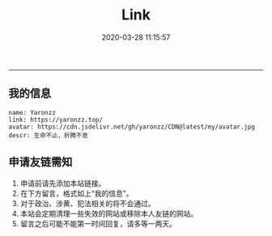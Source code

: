 ﻿---
title: Link
date: 2020-03-28 11:15:57
type: "link"
top_img: https://cdn.jsdelivr.net/gh/yaronzz/CDN/blog/friend.jpg
---

-------
## 我的信息
```
name: Yaronzz
link: https://yaronzz.top/
avatar: https://cdn.jsdelivr.net/gh/yaronzz/CDN@latest/my/avatar.jpg
descr: 生命不止，折腾不息
```
## 申请友链需知
1. 申请前请先添加本站链接。
2. 在下方留言，格式如上“我的信息”。
3. 对于政治、涉黄、犯法相关的将不会通过。
4. 本站会定期清理一些失效的网站或移除本人友链的网站。
5. 留言之后可能不能第一时间回复，请多等一两天。